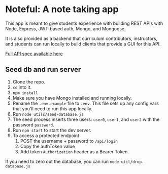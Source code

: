 # Noteful: A note taking app

This app is meant to give students experience with building REST APIs with Node, Express, JWT-based auth, Mongo, and Mongoose.

It is also provided as a backend that curriculum contributors, instructors, and students can run locally to build clients that provide a GUI for this API.

[Full API spec available here](https://documenter.getpostman.com/view/1161985/RVu4GVFE)

## Seed db and run server

1. Clone the repo.
1. `cd` into it.
1. `npm install`
1. Make sure you have Mongo installed and running locally.
1. Rename the `.env.example` file to `.env`. This file sets up any config vars that you'll need to run this app locally.
1. Run `node utils/seed-database.js`
1. The seed process inserts three users: `user0`, `user1`, and `user2` with the password `password`.
1. Run `npm start` to start the dev server.
1. To access a protected endpoint
    1. POST the username + password to `/api/login`
    1. Copy the authToken value
    1. Add token `Authorization` header as a Bearer Token

If you need to zero out the database, you can run `node util/drop-database.js`

